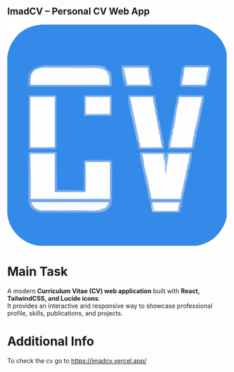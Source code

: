 ## ImadCV – Personal CV Web App

![logo1](https://raw.githubusercontent.com/imadafla/imadcv/3d0f786c546168ee2c5ff001b0c38edca0d56425/public/icon.svg)

# Main Task  
A modern **Curriculum Vitae (CV) web application** built with **React, TailwindCSS, and Lucide icons**.  
It provides an interactive and responsive way to showcase professional profile, skills, publications, and projects.

# Additional Info 
To check the cv go to https://imadcv.vercel.app/
